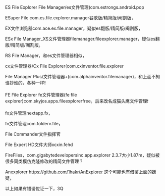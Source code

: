 ES File Explorer File Manager/es文件管理(com.estrongs.android.pop

ESuper File com.es.file.explorer.manager谷歌版/精简版/阉割版，

EX文件浏览器com.ace.ex.file.manager，疑似es翻版/精简版/阉割版，

ESx File Manager_XS文件管理器filemanager.fileexplorer.manager，疑似es翻版/精简版/阉割版，

RS File Manager，和es文件管理器相似，

cx文件管理器/Cx File Explorer(com.cxinventor.file.explorer

File Manager Plus/文件管理器+(com.alphainventor.filemanager)，和上面不知谁抄谁的，各种一样❗

FE File Explorer fe文件管理器(fe file explorer)com.skyjos.apps.fileexplorerfree，后来改名成猫头鹰文件管理❗

fx文件管理nextapp.fx，

fv文件管理com.folderv.file，

File Commander文件指挥官

File Expert HD文件大师xcxin.fehd

FireFiles，com.gigabytedevelopersinc.app.explorer
2.3.7大小1.87m，疑似被很多同类模仿克隆修改的精简文件管理？

Anexplorer https://github.com/1hakr/AnExplorer 这个可能也有借鉴上面的嫌疑，

以上如果有错请佐证一下，3Q